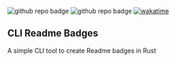 ![github repo badge](https://img.shields.io/badge/Language-Rust-181717?color=red)  ![github repo badge](https://img.shields.io/badge/Built%20With-Visual%20Studio%20Code-181717?color=blue)  [![wakatime](https://wakatime.com/badge/github/daminals/cli_readme_badges.svg)](https://wakatime.com/badge/github/daminals/cli_readme_badges) 
## CLI Readme Badges

A simple CLI tool to create Readme badges in Rust
